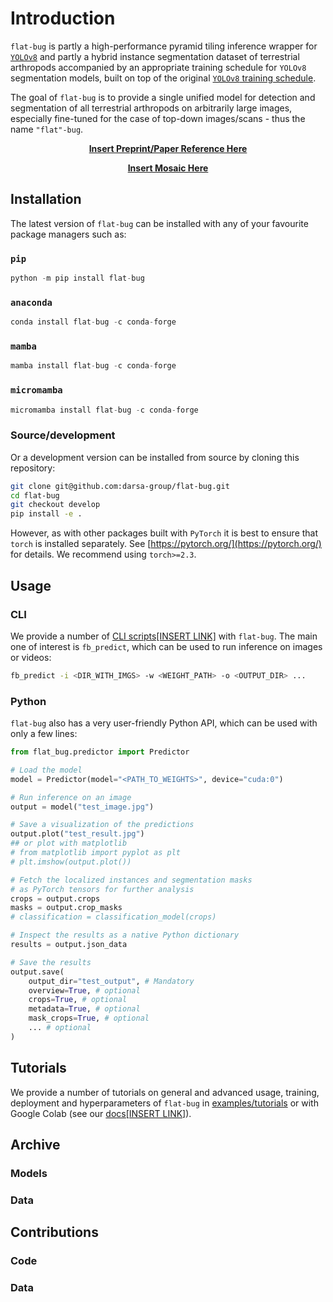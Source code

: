 # Introduction

`flat-bug` is partly a high-performance pyramid tiling inference wrapper for [`YOLOv8`](https://github.com/ultralytics/ultralytics) and partly a hybrid instance segmentation dataset of terrestrial arthropods accompanied by an appropriate training schedule for `YOLOv8` segmentation models, built on top of the original [`YOLOv8` training schedule](https://docs.ultralytics.com/modes/train/#why-choose-ultralytics-yolo-for-training). 

The goal of `flat-bug` is to provide a single unified model for detection and segmentation of all terrestrial arthropods on arbitrarily large images, especially fine-tuned for the case of top-down images/scans - thus the name `"flat"-bug`.

**<center><ins>Insert Preprint/Paper Reference Here</ins></center>**

**<center><ins>Insert Mosaic Here</ins></center>**

## Installation
The latest version of `flat-bug` can be installed with any of your favourite package managers such as:
### `pip`
```py
python -m pip install flat-bug
```
### `anaconda`
```py
conda install flat-bug -c conda-forge
```
### `mamba`
```py
mamba install flat-bug -c conda-forge
```
### `micromamba`
```py
micromamba install flat-bug -c conda-forge
```
### Source/development
Or a development version can be installed from source by cloning this repository:
```sh
git clone git@github.com:darsa-group/flat-bug.git
cd flat-bug
git checkout develop
pip install -e .
```

However, as with other packages built with `PyTorch` it is best to ensure that `torch` is installed separately. See [https://pytorch.org/](https://pytorch.org/) for details. We recommend using `torch>=2.3`.

## Usage
### CLI
We provide a number of [CLI scripts[INSERT LINK]](INSERT_LINK) with `flat-bug`. The main one of interest is `fb_predict`, which can be used to run inference on images or videos:
```sh
fb_predict -i <DIR_WITH_IMGS> -w <WEIGHT_PATH> -o <OUTPUT_DIR> ...
```

### Python
`flat-bug` also has a very user-friendly Python API, which can be used with only a few lines:
```py
from flat_bug.predictor import Predictor

# Load the model
model = Predictor(model="<PATH_TO_WEIGHTS>", device="cuda:0")

# Run inference on an image
output = model("test_image.jpg")

# Save a visualization of the predictions
output.plot("test_result.jpg")
## or plot with matplotlib
# from matplotlib import pyplot as plt
# plt.imshow(output.plot())

# Fetch the localized instances and segmentation masks
# as PyTorch tensors for further analysis
crops = output.crops
masks = output.crop_masks
# classification = classification_model(crops)

# Inspect the results as a native Python dictionary
results = output.json_data

# Save the results
output.save(
    output_dir="test_output", # Mandatory
    overview=True, # optional
    crops=True, # optional
    metadata=True, # optional
    mask_crops=True, # optional
    ... # optional
)
```

## Tutorials
We provide a number of tutorials on general and advanced usage, training, deployment and hyperparameters of `flat-bug` in [examples/tutorials](examples/tutorials) or with Google Colab (see our [docs[INSERT LINK]](INSERT_LINK)).

## Archive
### Models

### Data

## Contributions
### Code

### Data